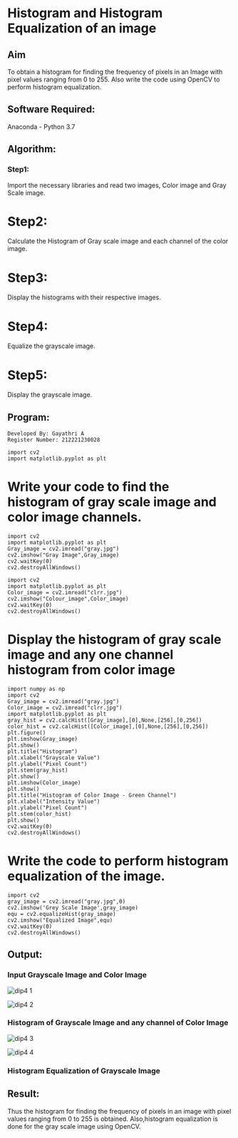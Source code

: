 # Histogram and Histogram Equalization of an image
## Aim
To obtain a histogram for finding the frequency of pixels in an Image with pixel values ranging from 0 to 255. Also write the code using OpenCV to perform histogram equalization.

## Software Required:
Anaconda - Python 3.7

## Algorithm:
### Step1:
Import the necessary libraries and read two images, Color image and Gray Scale image.

# Step2:
Calculate the Histogram of Gray scale image and each channel of the color image.

# Step3:
Display the histograms with their respective images.

# Step4:
Equalize the grayscale image.

# Step5:
Display the grayscale image.

## Program:
``` 
Developed By: Gayathri A
Register Number: 212221230028
```
```
import cv2
import matplotlib.pyplot as plt
```
# Write your code to find the histogram of gray scale image and color image channels.
```
import cv2
import matplotlib.pyplot as plt
Gray_image = cv2.imread("gray.jpg")
cv2.imshow("Gray Image",Gray_image)
cv2.waitKey(0)
cv2.destroyAllWindows()

import cv2
import matplotlib.pyplot as plt
Color_image = cv2.imread("clrr.jpg")
cv2.imshow("Colour_image",Color_image)
cv2.waitKey(0)
cv2.destroyAllWindows()
```



# Display the histogram of gray scale image and any one channel histogram from color image

```
import numpy as np
import cv2
Gray_image = cv2.imread("gray.jpg")
Color_image = cv2.imread("clrr.jpg")
import matplotlib.pyplot as plt
gray_hist = cv2.calcHist([Gray_image],[0],None,[256],[0,256])
color_hist = cv2.calcHist([Color_image],[0],None,[256],[0,256])
plt.figure()
plt.imshow(Gray_image)
plt.show()
plt.title("Histogram")
plt.xlabel("Grayscale Value")
plt.ylabel("Pixel Count")
plt.stem(gray_hist)
plt.show()
plt.imshow(Color_image)
plt.show()
plt.title("Histogram of Color Image - Green Channel")
plt.xlabel("Intensity Value")
plt.ylabel("Pixel Count")
plt.stem(color_hist)
plt.show()
cv2.waitKey(0)
cv2.destroyAllWindows()
```



# Write the code to perform histogram equalization of the image. 

```
import cv2
gray_image = cv2.imread("gray.jpg",0)
cv2.imshow('Grey Scale Image',gray_image)
equ = cv2.equalizeHist(gray_image)
cv2.imshow("Equalized Image",equ)
cv2.waitKey(0)
cv2.destroyAllWindows()
```
## Output:
### Input Grayscale Image and Color Image

![dip4 1](https://user-images.githubusercontent.com/94154854/230125834-07601aee-6f83-44e4-9ef1-2f18eca2ce69.png)


![dip4 2](https://user-images.githubusercontent.com/94154854/230125904-4ca5a851-ec42-4cc4-91bd-c213e33c302d.png)



### Histogram of Grayscale Image and any channel of Color Image

![dip4 3](https://user-images.githubusercontent.com/94154854/230126148-bf389f9c-40fa-47ca-9e54-7c3d2ae881b7.png)



![dip4 4](https://user-images.githubusercontent.com/94154854/230125984-5a564a3d-315d-4d10-aac8-b3defb57b6a7.png)



### Histogram Equalization of Grayscale Image




## Result: 
Thus the histogram for finding the frequency of pixels in an image with pixel values ranging from 0 to 255 is obtained. Also,histogram equalization is done for the gray scale image using OpenCV.
